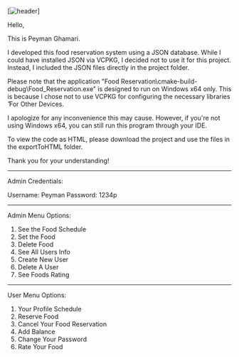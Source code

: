 [![header]([https://capsule-render.vercel.app/api?type=wave&color=auto&height=300&section=header&text=capsule%20render&fontSize=90](https://capsule-render.vercel.app/api?type=waving&height=300&color=gradient&text=Food%20Reservertion&textBg=false&reversal=false))]

Hello,

This is Peyman Ghamari.

I developed this food reservation system using a JSON database. While I could have installed JSON via VCPKG, I decided not to use it for this project. Instead, I included the JSON files directly in the project folder.

Please note that the application "Food Reservation\cmake-build-debug\Food_Reservation.exe" is designed to run on Windows x64 only. This is because I chose not to use VCPKG for configuring the necessary libraries ّ For Other Devices.

I apologize for any inconvenience this may cause. However, if you're not using Windows x64, you can still run this program through your IDE.

To view the code as HTML, please download the project and use the files in the exportToHTML folder.

Thank you for your understanding!

__________________________________________________________________________________________________

Admin Credentials:

Username: Peyman
Password: 1234p
__________________________________________________________________________________________________

Admin Menu Options:

1. See the Food Schedule
2. Set the Food
3. Delete Food
4. See All Users Info
5. Create New User
6. Delete A User
7. See Foods Rating

_________________________________________________________________________________________________

User Menu Options:

1. Your Profile Schedule
2. Reserve Food
3. Cancel Your Food Reservation
4. Add Balance
5. Change Your Password
6. Rate Your Food
